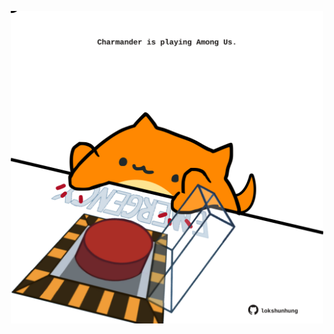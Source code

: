 <!-- built at 17/11/2023, 24:01:07 UTC -->
<p align="center">
  <img width="500" height="500" src="./ReadmeImage.svg">
</p>

